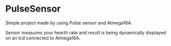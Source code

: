 # PulseSensor
Simple project made by using Pulse sensor and Atmega16A.

Sensor measures your hearth rate and result is being dynamically displayed on an lcd connected to Atmega16A.
